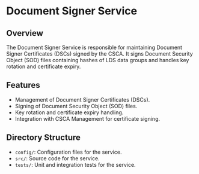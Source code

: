 # Document Signer Service

## Overview

The Document Signer Service is responsible for maintaining Document Signer Certificates (DSCs) signed by the CSCA. It signs Document Security Object (SOD) files containing hashes of LDS data groups and handles key rotation and certificate expiry.

## Features

- Management of Document Signer Certificates (DSCs).
- Signing of Document Security Object (SOD) files.
- Key rotation and certificate expiry handling.
- Integration with CSCA Management for certificate signing.

## Directory Structure

- `config/`: Configuration files for the service.
- `src/`: Source code for the service.
- `tests/`: Unit and integration tests for the service.
